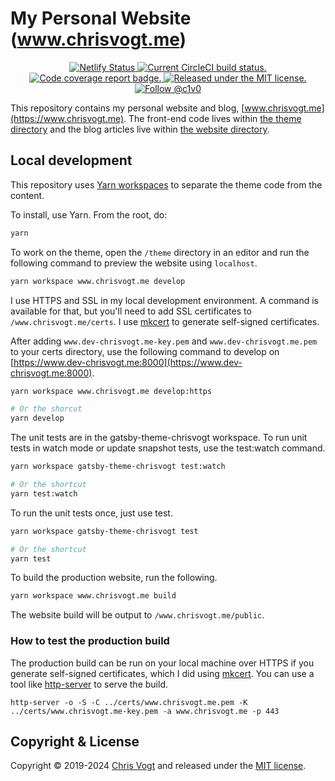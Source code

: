 # My Personal Website (www.chrisvogt.me)

<p align='center'>
  <a href='https://app.netlify.com/sites/chrisvogt/deploys'>
    <img src='https://api.netlify.com/api/v1/badges/29f330b8-22bf-4f7f-a0f0-240476512db0/deploy-status' alt='Netlify Status'>
  </a>
  <a href='https://circleci.com/gh/chrisvogt/gatsby-theme-chrisvogt'>
    <img src='https://circleci.com/gh/chrisvogt/gatsby-theme-chrisvogt.svg?style=shield' alt='Current CircleCI build status.' />
  </a>
  <a href='https://codecov.io/gh/chrisvogt/gatsby-theme-chrisvogt'>
    <img src='https://codecov.io/gh/chrisvogt/gatsby-theme-chrisvogt/branch/main/graph/badge.svg?token=YUksu2c99s' alt='Code coverage report badge.' />
  </a>
  <a href='https://github.com/chrisvogt/gatsby-theme-chrisvogt/blob/main/LICENSE'>
    <img src='https://img.shields.io/badge/license-MIT-blue.svg' alt='Released under the MIT license.' />
  </a>
  <a href='https://twitter.com/intent/follow?screen_name=c1v0'>
    <img src='https://img.shields.io/twitter/follow/c1v0.svg?label=Follow%20@c1v0' alt='Follow @c1v0' />
  </a>
</p>

This repository contains my personal website and blog, [www.chrisvogt.me](https://www.chrisvogt.me). The front-end code lives within [the theme directory](https://github.com/chrisvogt/gatsby-theme-chrisvogt/tree/main/theme) and the blog articles live within [the website directory](https://github.com/chrisvogt/gatsby-theme-chrisvogt/tree/main/www.chrisvogt.me).

## Local development

This repository uses [Yarn workspaces](https://yarnpkg.com/lang/en/docs/workspaces/) to separate the theme code from the content.

To install, use Yarn. From the root, do:

```sh
yarn
```

To work on the theme, open the `/theme` directory in an editor and run the following command to preview the website using `localhost`.

```sh
yarn workspace www.chrisvogt.me develop
```

I use HTTPS and SSL in my local development environment. A command is available for that, but you'll need to add SSL certificates to `/www.chrisvogt.me/certs`. I use [mkcert](https://github.com/FiloSottile/mkcert) to generate self-signed certificates.

After adding `www.dev-chrisvogt.me-key.pem` and `www.dev-chrisvogt.me.pem` to your certs directory, use the following command to develop on [https://www.dev-chrisvogt.me:8000](https://www.dev-chrisvogt.me:8000).

```sh
yarn workspace www.chrisvogt.me develop:https

# Or the shorcut
yarn develop
```

The unit tests are in the gatsby-theme-chrisvogt workspace. To run unit tests in watch mode or update snapshot tests, use the test:watch command.

```sh
yarn workspace gatsby-theme-chrisvogt test:watch

# Or the shortcut
yarn test:watch
```

To run the unit tests once, just use test.

```sh
yarn workspace gatsby-theme-chrisvogt test

# Or the shortcut
yarn test
```

To build the production website, run the following.

```sh
yarn workspace www.chrisvogt.me build
```

The website build will be output to `/www.chrisvogt.me/public`.

### How to test the production build

The production build can be run on your local machine over HTTPS if you generate self-signed certificates, which I did using [mkcert](https://github.com/FiloSottile/mkcert). You can use a tool like [http-server](https://www.npmjs.com/package/http-server) to serve the build.

```
http-server -o -S -C ../certs/www.chrisvogt.me.pem -K ../certs/www.chrisvogt.me-key.pem -a www.chrisvogt.me -p 443
```

## Copyright & License

Copyright © 2019-2024 [Chris Vogt](https://www.chrisvogt.me) and released under the [MIT license](LICENSE).
